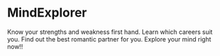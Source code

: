# MindExplorer
Know your strengths and weakness first hand. Learn which careers suit you. Find out the best romantic partner for you. Explore your mind right now!!
